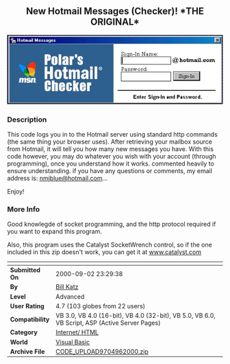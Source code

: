 ﻿<div align="center">

## New Hotmail Messages \(Checker\)\!   \*THE ORIGINAL\*

<img src="PIC20007203426582.JPG">
</div>

### Description

This code logs you in to the Hotmail server using standard http commands (the same thing your browser uses). After retrieving your mailbox source from Hotmail, it will tell you how many new messages you have. With this code however, you may do whatever you wish with your account (through programming), once you understand how it works. commented heavily to ensure understanding. if you have any questions or comments, my email address is: nmjblue@hotmail.com...

Enjoy!
 
### More Info
 
Good knowlegde of socket programming, and the http protocol required if you want to expand this program.

Also, this program uses the Catalyst SocketWrench control, so if the one included in this zip doesn't work, you can get it at www.catalyst.com


<span>             |<span>
---                |---
**Submitted On**   |2000-09-02 23:29:38
**By**             |[Bill Katz](https://github.com/Planet-Source-Code/PSCIndex/blob/master/ByAuthor/bill-katz.md)
**Level**          |Advanced
**User Rating**    |4.7 (103 globes from 22 users)
**Compatibility**  |VB 3\.0, VB 4\.0 \(16\-bit\), VB 4\.0 \(32\-bit\), VB 5\.0, VB 6\.0, VB Script, ASP \(Active Server Pages\) 
**Category**       |[Internet/ HTML](https://github.com/Planet-Source-Code/PSCIndex/blob/master/ByCategory/internet-html__1-34.md)
**World**          |[Visual Basic](https://github.com/Planet-Source-Code/PSCIndex/blob/master/ByWorld/visual-basic.md)
**Archive File**   |[CODE\_UPLOAD9704962000\.zip](https://github.com/Planet-Source-Code/bill-katz-new-hotmail-messages-checker-the-original__1-9871/archive/master.zip)








